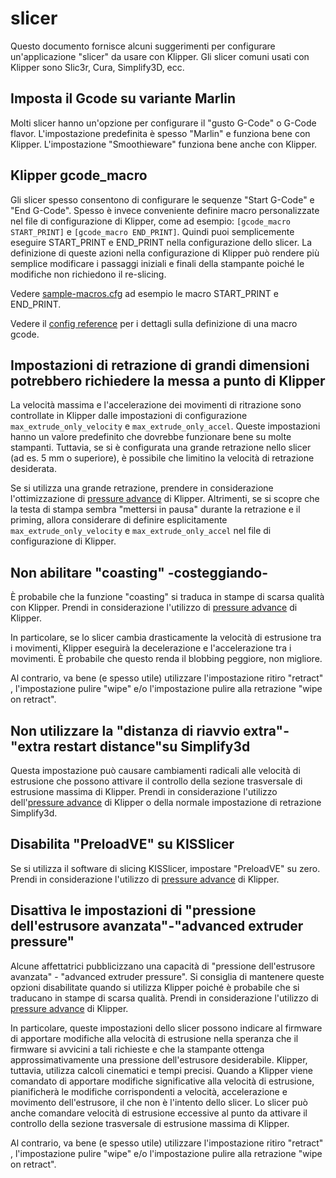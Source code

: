 # slicer

Questo documento fornisce alcuni suggerimenti per configurare un'applicazione "slicer" da usare con Klipper. Gli slicer comuni usati con Klipper sono Slic3r, Cura, Simplify3D, ecc.

## Imposta il Gcode su variante Marlin

Molti slicer hanno un'opzione per configurare il "gusto G-Code" o G-Code flavor. L'impostazione predefinita è spesso "Marlin" e funziona bene con Klipper. L'impostazione "Smoothieware" funziona bene anche con Klipper.

## Klipper gcode_macro

Gli slicer spesso consentono di configurare le sequenze "Start G-Code" e "End G-Code". Spesso è invece conveniente definire macro personalizzate nel file di configurazione di Klipper, come ad esempio: `[gcode_macro START_PRINT]` e `[gcode_macro END_PRINT]`. Quindi puoi semplicemente eseguire START_PRINT e END_PRINT nella configurazione dello slicer. La definizione di queste azioni nella configurazione di Klipper può rendere più semplice modificare i passaggi iniziali e finali della stampante poiché le modifiche non richiedono il re-slicing.

Vedere [sample-macros.cfg](../config/sample-macros.cfg) ad esempio le macro START_PRINT e END_PRINT.

Vedere il [config reference](Config_Reference.md#gcode_macro) per i dettagli sulla definizione di una macro gcode.

## Impostazioni di retrazione di grandi dimensioni potrebbero richiedere la messa a punto di Klipper

La velocità massima e l'accelerazione dei movimenti di ritrazione sono controllate in Klipper dalle impostazioni di configurazione `max_extrude_only_velocity` e `max_extrude_only_accel`. Queste impostazioni hanno un valore predefinito che dovrebbe funzionare bene su molte stampanti. Tuttavia, se si è configurata una grande retrazione nello slicer (ad es. 5 mm o superiore), è possibile che limitino la velocità di retrazione desiderata.

Se si utilizza una grande retrazione, prendere in considerazione l'ottimizzazione di [pressure advance](Pressure_Advance.md) di Klipper. Altrimenti, se si scopre che la testa di stampa sembra "mettersi in pausa" durante la retrazione e il priming, allora considerare di definire esplicitamente `max_extrude_only_velocity` e `max_extrude_only_accel` nel file di configurazione di Klipper.

## Non abilitare "coasting" -costeggiando-

È probabile che la funzione "coasting" si traduca in stampe di scarsa qualità con Klipper. Prendi in considerazione l'utilizzo di [pressure advance](Pressure_Advance.md) di Klipper.

In particolare, se lo slicer cambia drasticamente la velocità di estrusione tra i movimenti, Klipper eseguirà la decelerazione e l'accelerazione tra i movimenti. È probabile che questo renda il blobbing peggiore, non migliore.

Al contrario, va bene (e spesso utile) utilizzare l'impostazione ritiro "retract" , l'impostazione pulire "wipe" e/o l'impostazione pulire alla retrazione "wipe on retract".

## Non utilizzare la "distanza di riavvio extra"- "extra restart distance"su Simplify3d

Questa impostazione può causare cambiamenti radicali alle velocità di estrusione che possono attivare il controllo della sezione trasversale di estrusione massima di Klipper. Prendi in considerazione l'utilizzo dell'[pressure advance](Pressure_Advance.md) di Klipper o della normale impostazione di retrazione Simplify3d.

## Disabilita "PreloadVE" su KISSlicer

Se si utilizza il software di slicing KISSlicer, impostare "PreloadVE" su zero. Prendi in considerazione l'utilizzo di [pressure advance](Pressure_Advance.md) di Klipper.

## Disattiva le impostazioni di "pressione dell'estrusore avanzata"-"advanced extruder pressure"

Alcune affettatrici pubblicizzano una capacità di "pressione dell'estrusore avanzata" - "advanced extruder pressure". Si consiglia di mantenere queste opzioni disabilitate quando si utilizza Klipper poiché è probabile che si traducano in stampe di scarsa qualità. Prendi in considerazione l'utilizzo di [pressure advance](Pressure_Advance.md) di Klipper.

In particolare, queste impostazioni dello slicer possono indicare al firmware di apportare modifiche alla velocità di estrusione nella speranza che il firmware si avvicini a tali richieste e che la stampante ottenga approssimativamente una pressione dell'estrusore desiderabile. Klipper, tuttavia, utilizza calcoli cinematici e tempi precisi. Quando a Klipper viene comandato di apportare modifiche significative alla velocità di estrusione, pianificherà le modifiche corrispondenti a velocità, accelerazione e movimento dell'estrusore, il che non è l'intento dello slicer. Lo slicer può anche comandare velocità di estrusione eccessive al punto da attivare il controllo della sezione trasversale di estrusione massima di Klipper.

Al contrario, va bene (e spesso utile) utilizzare l'impostazione ritiro "retract" , l'impostazione pulire "wipe" e/o l'impostazione pulire alla retrazione "wipe on retract".
